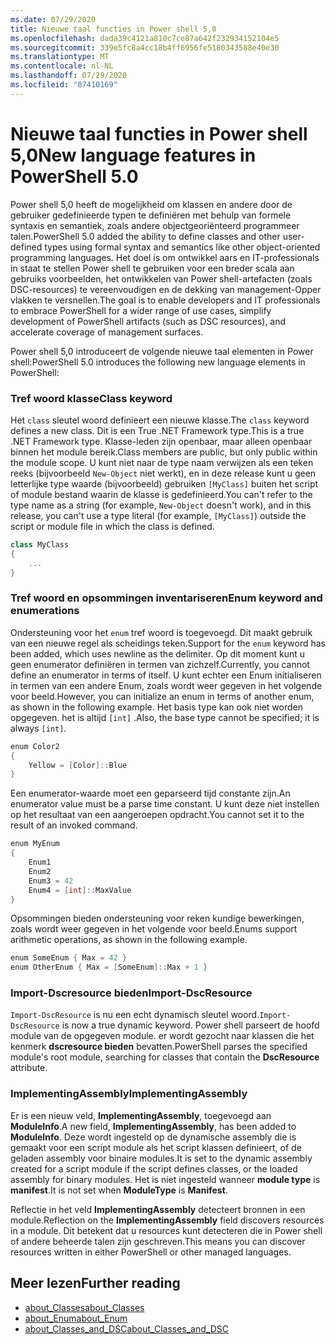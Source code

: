 ```yaml
---
ms.date: 07/29/2020
title: Nieuwe taal functies in Power shell 5,0
ms.openlocfilehash: dada39c4121a810c7ce87a642f232934152104e5
ms.sourcegitcommit: 339e5fc8a4cc18b4ff6956fe5180343588e40e30
ms.translationtype: MT
ms.contentlocale: nl-NL
ms.lasthandoff: 07/29/2020
ms.locfileid: "87410169"
---
```

# <a name="new-language-features-in-powershell-50"></a><span data-ttu-id="ec035-102">Nieuwe taal functies in Power shell 5,0</span><span class="sxs-lookup"><span data-stu-id="ec035-102">New language features in PowerShell 5.0</span></span>

<span data-ttu-id="ec035-103">Power shell 5,0 heeft de mogelijkheid om klassen en andere door de gebruiker gedefinieerde typen te definiëren met behulp van formele syntaxis en semantiek, zoals andere objectgeoriënteerd programmeer talen.</span><span class="sxs-lookup"><span data-stu-id="ec035-103">PowerShell 5.0 added the ability to define classes and other user-defined types using formal syntax and semantics like other object-oriented programming languages.</span></span> <span data-ttu-id="ec035-104">Het doel is om ontwikkel aars en IT-professionals in staat te stellen Power shell te gebruiken voor een breder scala aan gebruiks voorbeelden, het ontwikkelen van Power shell-artefacten (zoals DSC-resources) te vereenvoudigen en de dekking van management-Opper vlakken te versnellen.</span><span class="sxs-lookup"><span data-stu-id="ec035-104">The goal is to enable developers and IT professionals to embrace PowerShell for a wider range of use cases, simplify development of PowerShell artifacts (such as DSC resources), and accelerate coverage of management surfaces.</span></span>

<span data-ttu-id="ec035-105">Power shell 5,0 introduceert de volgende nieuwe taal elementen in Power shell:</span><span class="sxs-lookup"><span data-stu-id="ec035-105">PowerShell 5.0 introduces the following new language elements in PowerShell:</span></span>

### <a name="class-keyword"></a><span data-ttu-id="ec035-106">Tref woord klasse</span><span class="sxs-lookup"><span data-stu-id="ec035-106">Class keyword</span></span>

<span data-ttu-id="ec035-107">Het `class` sleutel woord definieert een nieuwe klasse.</span><span class="sxs-lookup"><span data-stu-id="ec035-107">The `class` keyword defines a new class.</span></span> <span data-ttu-id="ec035-108">Dit is een True .NET Framework type.</span><span class="sxs-lookup"><span data-stu-id="ec035-108">This is a true .NET Framework type.</span></span> <span data-ttu-id="ec035-109">Klasse-leden zijn openbaar, maar alleen openbaar binnen het module bereik.</span><span class="sxs-lookup"><span data-stu-id="ec035-109">Class members are public, but only public within the module scope.</span></span> <span data-ttu-id="ec035-110">U kunt niet naar de type naam verwijzen als een teken reeks (bijvoorbeeld `New-Object` niet werkt), en in deze release kunt u geen letterlijke type waarde (bijvoorbeeld) gebruiken `[MyClass]` buiten het script of module bestand waarin de klasse is gedefinieerd.</span><span class="sxs-lookup"><span data-stu-id="ec035-110">You can't refer to the type name as a string (for example, `New-Object` doesn't work), and in this release, you can't use a type literal (for example, `[MyClass]`) outside the script or module file in which the class is defined.</span></span>

```powershell
class MyClass
{
    ...
}
```

### <a name="enum-keyword-and-enumerations"></a><span data-ttu-id="ec035-111">Tref woord en opsommingen inventariseren</span><span class="sxs-lookup"><span data-stu-id="ec035-111">Enum keyword and enumerations</span></span>

<span data-ttu-id="ec035-112">Ondersteuning voor het `enum` tref woord is toegevoegd. Dit maakt gebruik van een nieuwe regel als scheidings teken.</span><span class="sxs-lookup"><span data-stu-id="ec035-112">Support for the `enum` keyword has been added, which uses newline as the delimiter.</span></span> <span data-ttu-id="ec035-113">Op dit moment kunt u geen enumerator definiëren in termen van zichzelf.</span><span class="sxs-lookup"><span data-stu-id="ec035-113">Currently, you cannot define an enumerator in terms of itself.</span></span> <span data-ttu-id="ec035-114">U kunt echter een Enum initialiseren in termen van een andere Enum, zoals wordt weer gegeven in het volgende voor beeld.</span><span class="sxs-lookup"><span data-stu-id="ec035-114">However, you can initialize an enum in terms of another enum, as shown in the following example.</span></span> <span data-ttu-id="ec035-115">Het basis type kan ook niet worden opgegeven. het is altijd `[int]` .</span><span class="sxs-lookup"><span data-stu-id="ec035-115">Also, the base type cannot be specified; it is always `[int]`.</span></span>

```powershell
enum Color2
{
    Yellow = [Color]::Blue
}
```

<span data-ttu-id="ec035-116">Een enumerator-waarde moet een geparseerd tijd constante zijn.</span><span class="sxs-lookup"><span data-stu-id="ec035-116">An enumerator value must be a parse time constant.</span></span> <span data-ttu-id="ec035-117">U kunt deze niet instellen op het resultaat van een aangeroepen opdracht.</span><span class="sxs-lookup"><span data-stu-id="ec035-117">You cannot set it to the result of an invoked command.</span></span>

```powershell
enum MyEnum
{
    Enum1
    Enum2
    Enum3 = 42
    Enum4 = [int]::MaxValue
}
```

<span data-ttu-id="ec035-118">Opsommingen bieden ondersteuning voor reken kundige bewerkingen, zoals wordt weer gegeven in het volgende voor beeld.</span><span class="sxs-lookup"><span data-stu-id="ec035-118">Enums support arithmetic operations, as shown in the following example.</span></span>

```powershell
enum SomeEnum { Max = 42 }
enum OtherEnum { Max = [SomeEnum]::Max + 1 }
```

### <a name="import-dscresource"></a><span data-ttu-id="ec035-119">Import-Dscresource bieden</span><span class="sxs-lookup"><span data-stu-id="ec035-119">Import-DscResource</span></span>

<span data-ttu-id="ec035-120">`Import-DscResource` is nu een echt dynamisch sleutel woord.</span><span class="sxs-lookup"><span data-stu-id="ec035-120">`Import-DscResource` is now a true dynamic keyword.</span></span> <span data-ttu-id="ec035-121">Power shell parseert de hoofd module van de opgegeven module. er wordt gezocht naar klassen die het kenmerk **dscresource bieden** bevatten.</span><span class="sxs-lookup"><span data-stu-id="ec035-121">PowerShell parses the specified module's root module, searching for classes that contain the **DscResource** attribute.</span></span>

### <a name="implementingassembly"></a><span data-ttu-id="ec035-122">ImplementingAssembly</span><span class="sxs-lookup"><span data-stu-id="ec035-122">ImplementingAssembly</span></span>

<span data-ttu-id="ec035-123">Er is een nieuw veld, **ImplementingAssembly**, toegevoegd aan **ModuleInfo**.</span><span class="sxs-lookup"><span data-stu-id="ec035-123">A new field, **ImplementingAssembly**, has been added to **ModuleInfo**.</span></span> <span data-ttu-id="ec035-124">Deze wordt ingesteld op de dynamische assembly die is gemaakt voor een script module als het script klassen definieert, of de geladen assembly voor binaire modules.</span><span class="sxs-lookup"><span data-stu-id="ec035-124">It is set to the dynamic assembly created for a script module if the script defines classes, or the loaded assembly for binary modules.</span></span> <span data-ttu-id="ec035-125">Het is niet ingesteld wanneer **module type** is **manifest**.</span><span class="sxs-lookup"><span data-stu-id="ec035-125">It is not set when **ModuleType** is **Manifest**.</span></span>

<span data-ttu-id="ec035-126">Reflectie in het veld **ImplementingAssembly** detecteert bronnen in een module.</span><span class="sxs-lookup"><span data-stu-id="ec035-126">Reflection on the **ImplementingAssembly** field discovers resources in a module.</span></span> <span data-ttu-id="ec035-127">Dit betekent dat u resources kunt detecteren die in Power shell of andere beheerde talen zijn geschreven.</span><span class="sxs-lookup"><span data-stu-id="ec035-127">This means you can discover resources written in either PowerShell or other managed languages.</span></span>

## <a name="further-reading"></a><span data-ttu-id="ec035-128">Meer lezen</span><span class="sxs-lookup"><span data-stu-id="ec035-128">Further reading</span></span>

- [<span data-ttu-id="ec035-129">about_Classes</span><span class="sxs-lookup"><span data-stu-id="ec035-129">about_Classes</span></span>](/powershell/module/microsoft.powershell.core/about/about_classes)
- [<span data-ttu-id="ec035-130">about_Enum</span><span class="sxs-lookup"><span data-stu-id="ec035-130">about_Enum</span></span>](/powershell/module/microsoft.powershell.core/about/about_enum)
- [<span data-ttu-id="ec035-131">about_Classes_and_DSC</span><span class="sxs-lookup"><span data-stu-id="ec035-131">about_Classes_and_DSC</span></span>](/powershell/module/psdesiredstateconfiguration/about/about_classes_and_dsc)

